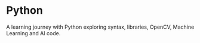 # Python
A learning journey with Python exploring syntax, libraries, OpenCV, Machine Learning and AI code. 
